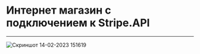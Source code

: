 # Интернет магазин с подключением к Stripe.API
____
![Скриншот 14-02-2023 151619](https://user-images.githubusercontent.com/65419742/218735980-45c5beee-fb88-44cb-b9af-d24c27a6c9f8.jpg)
